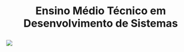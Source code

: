# <p align="center">Ensino Médio Técnico em Desenvolvimento de Sistemas</p>
<img src="https://logodownload.org/wp-content/uploads/2019/08/senai-logo-1.png"/>
